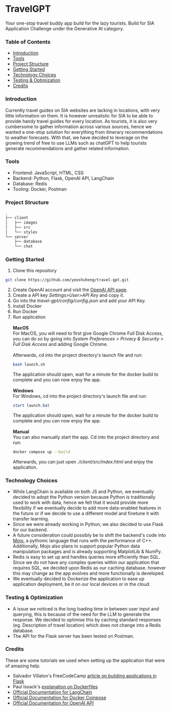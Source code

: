 # TravelGPT
Your one-stop travel buddy app build for the lazy tourists.
Build for SIA Application Challenge under the Generative AI category.

### Table of Contents
- [Introduction](#introduction)
- [Tools](#Tools)
- [Project Structure](#project-structure)
- [Getting Started](#getting-started)
- [Technology Choices](#technology-choices)
- [Testing & Optimization](#testing-&-optimization)
- [Credits](#credits)

### Introduction
Currently travel guides on SIA websites are lacking in locations, with very little information on them. It is however unrealistic for SIA to be able to provide handy travel guides for every location.
As tourists, it is also very cumbersome to gather information across various sources, hence we wanted a one-stop solution for everything from itinerary recommendations to weather forecasts.
With that, we have decided to leverage on the growing trend of free to use LLMs such as chatGPT to help tourists generate recommendations and gather related information.

### Tools
 - Frontend: JavaScript, HTML, CSS
 - Backend: Python, Flask, OpenAI API, LangChain
 - Database: Redis
 - Tooling: Docker, Postman

### Project Structure
```bash
.
├── client
│   ├── images
│   ├── src
│   └── styles
└── server
    ├── database
    └── chat
```

### Getting Started
1. Clone this repository
```bash
git clone https://github.com/yeoshuheng/travel-gpt.git
```
2. Create OpenAI account and visit the [OpenAI API page](https://platform.openai.com/overview).
3. Create a API key *Settings>User>API Key* and copy it.
4. Go into the *travel-gpt/config/config.json* and add your API Key.
5. Install Docker
6. Run Docker
7. Run application\
\
**MacOS**\
    For MacOS, you will need to first give Google Chrome Full Disk Access, you can do so by going into *System Preferences > Privacy & Security > Full Disk Access* and adding Google Chrome.\
    \
    Afterwards, cd into the project directory's launch file and run:
    ```bash
    bash launch.sh
    ```
    The application should open, wait for a minute for the docker build to complete and you can now enjoy the app.\
    \
**Windows**\
    For Windows, cd into the project directory's launch file and run:
    ```powershell
    start launch.bat
    ```
    The application should open, wait for a minute for the docker build to complete and you can now enjoy the app.\
    \
    **Manual**\
    You can also manually start the app. Cd into the project directory and run:
    ```bash
    docker compose up --build
    ```
    Afterwards, you can just open *./client/src/index.html* and enjoy the application.

### Technology Choices
- While LangChain is available on both JS and Python, we eventually decided to adopt the Python version because Python is traditionally used to work with data, hence we felt that it would provide more flexibility if we eventually decide to add more data-enabled features in the future or if we decide to use a different model and finetune it with transfer learning. 
- Since we were already working in Python, we also decided to use Flask for our backend.
- A future consideration could possibly be to shift the backend's code into [Mojo](https://www.modular.com/mojo), a pythonic language that runs with the performance of C++. Additionally, Mojo also plans to support popular Python data manipulation packages and is already supporting MatplotLib & NumPy.
- Redis is easy to set up and handles queries more efficiently than SQL. Since we do not have any complex queries within our application that requires SQL, we decided upon Redis as our caching database. however this may change as the app evolves and more functionally is developed.
- We eventually decided to Dockerize the application to ease up application deployment, be it on our local devices or in the cloud.

### Testing & Optimization
- A issue we noticed is the long loading time in between user input and querying, this is because of the need for the LLM to generate the response. We decided to optimise this by caching standard responses (eg. Description of travel location) which does not change into a Redis database.
- The API for the Flask server has been tested on Postman.

### Credits
These are some tutorials we used when setting up the application that were of amazing help.
- Salvador Villalon's FreeCodeCamp [article on building applications in Flask](https://www.freecodecamp.org/news/how-to-build-a-web-application-using-flask-and-deploy-it-to-the-cloud-3551c985e492/)
- Paul Issack's [explanation on Dockerfiles](https://www.analyticsvidhya.com/blog/2022/06/writing-dockerfile-is-simple/)
- [Official Documentation for LangChain](https://js.langchain.com/docs/)
- [Official Documentation for Docker Compose](https://docs.docker.com/compose/)
- [Official Documentation for OpenAI API](https://platform.openai.com/docs/introduction)
